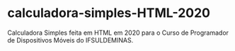 # calculadora-simples-HTML-2020
Calculadora Simples feita em HTML em 2020 para o Curso de Programador de Dispositivos Móveis do IFSULDEMINAS.
